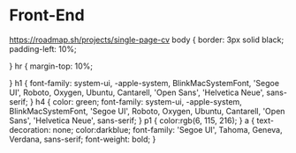 # Front-End
https://roadmap.sh/projects/single-page-cv
body
{
    border: 3px solid black;
    padding-left: 10%;

}
hr
{
    margin-top: 10%;

}
h1
{
    font-family: system-ui, -apple-system, BlinkMacSystemFont, 'Segoe UI', Roboto, Oxygen, Ubuntu, Cantarell, 'Open Sans', 'Helvetica Neue', sans-serif;
}
h4
{
    color: green;
    font-family: system-ui, -apple-system, BlinkMacSystemFont, 'Segoe UI', Roboto, Oxygen, Ubuntu, Cantarell, 'Open Sans', 'Helvetica Neue', sans-serif;
}
p1
{
    color:rgb(6, 115, 216);
}
a
{
    text-decoration: none;
    color:darkblue;
    font-family: 'Segoe UI', Tahoma, Geneva, Verdana, sans-serif;
    font-weight: bold;
}

